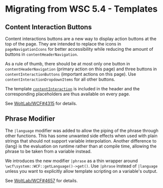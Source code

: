 # Migrating from WSC 5.4 - Templates

## Content Interaction Buttons

Content interactions buttons are a new way to display action buttons at the top of the page. They are intended to replace the icons in `pageNavigationIcons` for better accessibility while reducing the amount of buttons in `contentHeaderNavigation`.

As a rule of thumb, there should be at most only one button in `contentHeaderNavigation` (primary action on this page) and three buttons in `contentInteractionButtons` (important actions on this page). Use `contentInteractionDropdownItems` for all other buttons.

The template [`contentInteraction`](https://github.com/WoltLab/WCF/blob/master/com.woltlab.wcf/templates/contentInteraction.tpl) is included in the header and the corresponding placeholders are thus available on every page.

See [WoltLab/WCF#4315](https://github.com/WoltLab/WCF/pull/4315) for details.

## Phrase Modifier

The `|language` modifier was added to allow the piping of the phrase through other functions. This has some unwanted side effects when used with plain strings that should not support variable interpolation. Another difference to {lang} is the evaluation on runtime rather than at compile time, allowing the phrase to be taken from a variable instead.

We introduces the new modifier `|phrase` as a thin wrapper around `\wcf\system::WCF::getLanguage()->get()`. Use `|phrase` instead of `|language` unless you want to explicitly allow template scripting on a variable's output.

See [WoltLab/WCF#4657](https://github.com/WoltLab/WCF/issues/4657) for details.
